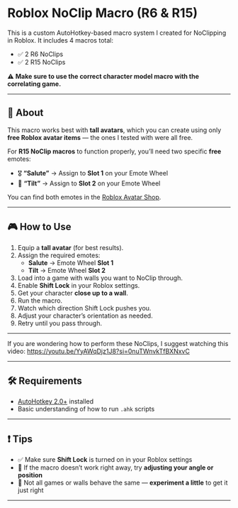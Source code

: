 # Roblox NoClip Macro (R6 & R15)

This is a custom AutoHotkey-based macro system I created for NoClipping in Roblox. It includes 4 macros total:

- ✅ 2 R6 NoClips  
- ✅ 2 R15 NoClips  

⚠️ **Make sure to use the correct character model macro with the correlating game.**

---

## 🧠 About

This macro works best with **tall avatars**, which you can create using only **free Roblox avatar items** — the ones I tested with were all free.

For **R15 NoClip macros** to function properly, you’ll need two specific **free** emotes:

- 🎖️ **“Salute”** → Assign to **Slot 1** on your Emote Wheel  
- 🎯 **“Tilt”** → Assign to **Slot 2** on your Emote Wheel

You can find both emotes in the [Roblox Avatar Shop](https://www.roblox.com/catalog).

---

## 🎮 How to Use

1. Equip a **tall avatar** (for best results).
2. Assign the required emotes:
   - **Salute** → Emote Wheel **Slot 1**
   - **Tilt** → Emote Wheel **Slot 2**
3. Load into a game with walls you want to NoClip through.
4. Enable **Shift Lock** in your Roblox settings.
5. Get your character **close up to a wall**.
6. Run the macro.
7. Watch which direction Shift Lock pushes you.
8. Adjust your character’s orientation as needed.
9. Retry until you pass through.

---

If you are wondering how to perform these NoClips, I suggest watching this video: https://youtu.be/YyAWqDjz1J8?si=0nuTWnvkTfBXNxvC 

---

## 🛠️ Requirements

- [AutoHotkey 2.0+](https://www.autohotkey.com/) installed
- Basic understanding of how to run `.ahk` scripts

---

## ❗ Tips

- ✅ Make sure **Shift Lock** is turned on in your Roblox settings
- 🔄 If the macro doesn’t work right away, try **adjusting your angle or position**
- 🧱 Not all games or walls behave the same — **experiment a little** to get it just right

---

